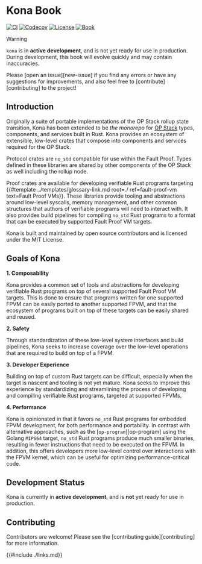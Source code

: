 # Kona Book

<a href="https://github.com/op-rs/kona/actions/workflows/rust_ci.yaml"><img src="https://img.shields.io/github/actions/workflow/status/op-rs/kona/rust_ci.yaml?style=flat&labelColor=1C2C2E&label=ci&color=BEC5C9&logo=GitHub%20Actions&logoColor=BEC5C9" alt="CI"></a>
   <a href="https://codecov.io/gh/op-rs/kona"><img src="https://img.shields.io/codecov/c/gh/op-rs/kona?style=flat&labelColor=1C2C2E&logo=Codecov&color=BEC5C9&logoColor=BEC5C9" alt="Codecov"></a>
   <a href="https://github.com/op-rs/kona/blob/main/LICENSE.md"><img src="https://img.shields.io/badge/License-MIT-d1d1f6.svg?style=flat&labelColor=1C2C2E&color=BEC5C9&logo=googledocs&label=license&logoColor=BEC5C9" alt="License"></a>
   <a href="https://op-rs.github.io/kona"><img src="https://img.shields.io/badge/Book-854a15?style=flat&labelColor=1C2C2E&color=BEC5C9&logo=mdBook&logoColor=BEC5C9" alt="Book"></a>

> [!WARNING]
>
> `kona` is in **active development**, and is not yet ready for use in production.
> During development, this book will evolve quickly and may contain inaccuracies.
>
> Please [open an issue][new-issue] if you find any errors or have any suggestions
> for improvements, and also feel free to [contribute][contributing] to the project!


## Introduction

Originally a suite of portable implementations of the OP Stack rollup state transition,
Kona has been extended to be _the monorepo_ for <a href="https://specs.optimism.io/">OP Stack</a>
types, components, and services built in Rust. Kona provides an ecosystem of extensible, low-level
crates that compose into components and services required for the OP Stack.

Protocol crates are `no_std` compatible for use within the Fault Proof. Types defined in these
libraries are shared by other components of the OP Stack as well including the rollup node.

Proof crates are available for developing verifiable Rust programs targeting
{{#template ../templates/glossary-link.md root=./ ref=fault-proof-vm text=Fault Proof VMs}}.
These libraries provide tooling and abstractions around low-level syscalls, memory management,
and other common structures that authors of verifiable programs will need to interact with.
It also provides build pipelines for compiling `no_std` Rust programs to a format that can be
executed by supported Fault Proof VM targets.

Kona is built and maintained by open source contributors and is licensed under the MIT License.

## Goals of Kona

**1. Composability**

Kona provides a common set of tools and abstractions for developing verifiable Rust programs
on top of several supported Fault Proof VM targets. This is done to ensure that programs
written for one supported FPVM can be easily ported to another supported FPVM, and that the
ecosystem of programs built on top of these targets can be easily shared and reused.

**2. Safety**

Through standardization of these low-level system interfaces and build pipelines, Kona seeks
to increase coverage over the low-level operations that are required to build on top of a FPVM.

**3. Developer Experience**

Building on top of custom Rust targets can be difficult, especially when the target is
nascent and tooling is not yet mature. Kona seeks to improve this experience by standardizing
and streamlining the process of developing and compiling verifiable Rust programs, targeted
at supported FPVMs.

**4. Performance**

Kona is opinionated in that it favors `no_std` Rust programs for embedded FPVM development,
for both performance and portability. In contrast with alternative approaches, such as the
[`op-program`][op-program] using the Golang `MIPS64` target, `no_std` Rust programs produce
much smaller binaries, resulting in fewer instructions that need to be executed on the FPVM.
In addition, this offers developers more low-level control over interactions with the FPVM
kernel, which can be useful for optimizing performance-critical code.

## Development Status

Kona is currently in **active development**, and is **not** yet ready for use in production.

## Contributing

Contributors are welcome! Please see the [contributing guide][contributing] for more information.

{{#include ./links.md}}

